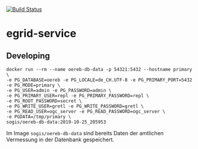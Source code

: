 [![Build Status](https://travis-ci.org/edigonzales/parcel-info-service.svg?branch=master)](https://travis-ci.org/edigonzales/parcel-info-service)
# egrid-service

## Developing
```
docker run --rm --name oereb-db-data -p 54321:5432 --hostname primary \
-e PG_DATABASE=oereb -e PG_LOCALE=de_CH.UTF-8 -e PG_PRIMARY_PORT=5432 -e PG_MODE=primary \
-e PG_USER=admin -e PG_PASSWORD=admin \
-e PG_PRIMARY_USER=repl -e PG_PRIMARY_PASSWORD=repl \
-e PG_ROOT_PASSWORD=secret \
-e PG_WRITE_USER=gretl -e PG_WRITE_PASSWORD=gretl \
-e PG_READ_USER=ogc_server -e PG_READ_PASSWORD=ogc_server \
-e PGDATA=/tmp/primary \
sogis/oereb-db-data:2019-10-25_205953
```

Im Image `sogis/oereb-db-data` sind bereits Daten der amtlichen Vermessung in der Datenbank gespeichert.
